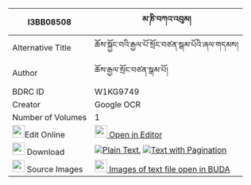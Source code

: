 |I3BB08508|མ་ཎི་བཀའ་འབུམ། 
| --- | --- 
|Alternative Title |ཆོས་སྐྱོང་བའི་རྒྱལ་པོ་སྲོང་བཙན་སྒམ་པོའི་ཞལ་གདམས།
|Author| ཆོས་རྒྱལ་སྲོང་བཙན་སྒམ་པོ།
|BDRC ID | W1KG9749
|Creator | Google OCR
|Number of Volumes| 1
|<img width="25" src="https://img.icons8.com/color/25/000000/edit-property.png">Edit Online| [<img width="25" src="https://avatars.githubusercontent.com/u/45091458?s=200&v=4"> Open in Editor](http://editor.openpecha.org/I3BB08508)
|<img width="25" src="https://img.icons8.com/fluent/48/000000/download-2.png"/>  Download | [![](https://img.icons8.com/color/20/000000/txt.png)Plain Text](https://github.com/Openpecha/I3BB08508/releases/download/v1/mani_kabum_plain_I3BB08508.zip), [![](https://img.icons8.com/color/20/000000/txt.png)Text with Pagination](https://github.com/Openpecha/I3BB08508/releases/download/v1/mani_kabum_pages_I3BB08508.zip)
|<img width="25" src="https://img.icons8.com/plasticine/100/000000/pictures-folder.png"/>  Source Images | [<img width="25" src="https://library.bdrc.io/icons/BUDA-small.svg"> Images of text file open in BUDA](https://library.bdrc.io/show/bdr:W1KG9749)